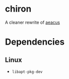 # chiron

A cleaner rewrite of [aeacus](https://github.com/elysium-suite/aeacus)

# Dependencies

## Linux

- `libapt-pkg-dev`
